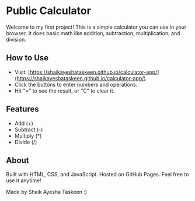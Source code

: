 # Public Calculator

Welcome to my first project! This is a simple calculator you can use in your browser. It does basic math like addition, subtraction, multiplication, and division.

## How to Use
- Visit: [https://shaikayeshataskeen.github.io/calculator-app/](https://shaikayeshataskeen.github.io/calculator-app/)
- Click the buttons to enter numbers and operations.
- Hit "=" to see the result, or "C" to clear it.

## Features
- Add (+)
- Subtract (-)
- Multiply (*)
- Divide (/)

## About
Built with HTML, CSS, and JavaScript. Hosted on GitHub Pages. Feel free to use it anytime!

Made by Shaik Ayesha Taskeen :)
